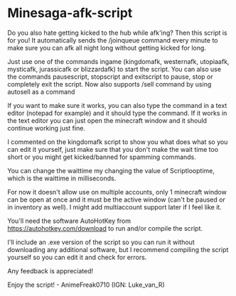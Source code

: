 # Minesaga-afk-script
Do you also hate getting kicked to the hub while afk'ing?
Then this script is for you! 
It automatically sends the /joinqueue command every minute to make sure you can afk all night long without getting kicked for long.

Just use one of the commands ingame (kingdomafk, westernafk, utopiaafk, mysticafk, jurassicafk or blizzardafk) to start the script.
You can also use the commands pausescript, stopscript and exitscript to pause, stop or completely exit the script.
Now also supports /sell command by using autosell as a command

If you want to make sure it works, you can also type the command in a text editor (notepad for example) and it should type the command.
If it works in the text editor you can just open the minecraft window and it should continue working just fine.

I commented on the kingdomafk script to show you what does what so you can edit it yourself, just make sure that you don't make the wait time too short or you might get kicked/banned for spamming commands.

You can change the waittime my changing the value of Scriptlooptime, which is the waittime in milliseconds.

For now it doesn't allow use on multiple accounts, only 1 minecraft window can be open at once and it must be the active window (can't be paused or in inventory as well). I might add multiaccount support later if I feel like it.

You'll need the software AutoHotKey from https://autohotkey.com/download to run and/or compile the script.

I'll include an .exe version of the script so you can run it without downloading any additional software, but I recommend compiling the script yourself so you can edit it and check for errors.


Any feedback is appreciated!

Enjoy the script! - AnimeFreak0710 (IGN: Luke_van_R)
